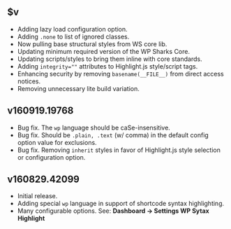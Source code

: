 ## $v

- Adding lazy load configuration option.
- Adding `.none` to list of ignored classes.
- Now pulling base structural styles from WS core lib.
- Updating minimum required version of the WP Sharks Core.
- Updating scripts/styles to bring them inline with core standards.
- Adding `integrity=""` attributes to Highlight.js style/script tags.
- Enhancing security by removing `basename(__FILE__)` from direct access notices.
- Removing unnecessary lite build variation.

## v160919.19768

- Bug fix. The `wp` language should be caSe-insensitive.
- Bug fix. Should be `.plain, .text` (w/ comma) in the default config option value for exclusions.
- Bug fix. Removing `inherit` styles in favor of Highlight.js style selection or configuration option.

## v160829.42099

- Initial release.
- Adding special `wp` language in support of shortcode syntax highlighting.
- Many configurable options. See: **Dashboard → Settings WP Sytax Highlight**
